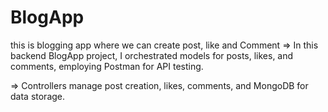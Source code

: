 # BlogApp
this is blogging app where we can create post, like and Comment
=> In this backend BlogApp project, I orchestrated models for posts, likes, and comments, employing Postman for API testing. 

=> Controllers manage post creation, likes, comments, and MongoDB for data storage.
